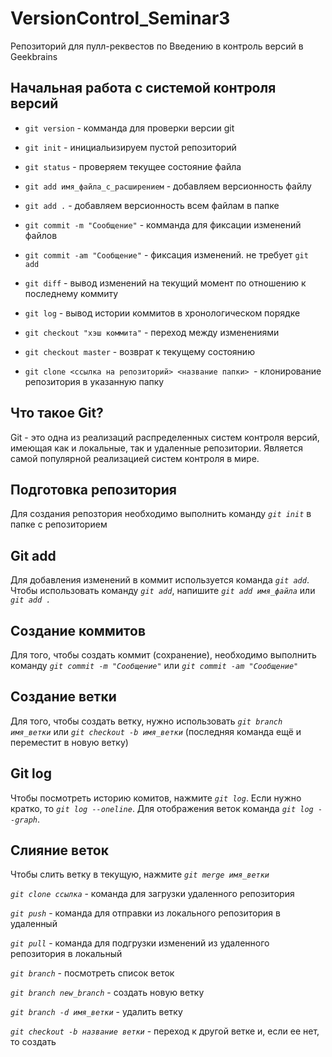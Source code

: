 # VersionControl_Seminar3
Репозиторий для пулл-реквестов по Введению в контроль версий в Geekbrains

## Начальная работа с системой контроля версий

* `git version` - комманда для проверки версии git

* `git init` - инициальизируем пустой репозиторий
* `git status` - проверяем текущее состояние файла

* `git add имя_файла_с_расширением` - добавляем версионность файлу
 
* `git add .` - добавляем версионность всем файлам в папке

* `git commit -m "Сообщение"` - комманда для фиксации изменений файлов

* `git commit -am "Сообщение"` - фиксация изменений. не требует `git add`

* `git diff` - вывод изменений на текущий момент по отношению к последнему коммиту

* `git log` - вывод истории коммитов в хронологическом порядке

* `git checkout "хэш коммита"` - переход между изменениями

* `git checkout master` - возврат к текущему состоянию

* `git clone <ссылка на репозиторий> <название папки> `- клонирование репозитория в указанную папку

## Что такое Git?

Git - это одна из реализаций распределенных систем контроля версий, имеющая как и локальные, так и удаленные репозитории. Является самой популярной реализацией систем контроля в мире. 

## Подготовка репозитория

Для создания репозтория необходимо выполнить команду *`git init`* в папке с репозиторием

## Git add

Для добавления изменений в коммит используется команда *`git add`*. Чтобы использовать команду *`git add`*, напишите *`git add имя_файла`* или *`git add .`*

## Создание коммитов

Для того, чтобы создать коммит (сохранение), необходимо выполнить команду *`git commit -m "Сообщение"`* или *`git commit -am "Сообщение"`*

## Создание ветки

Для того, чтобы создать ветку, нужно использовать *`git branch имя_ветки`* или *`git checkout -b имя_ветки`* (последняя команда ещё и переместит в новую ветку)

## Git log
Чтобы посмотреть историю комитов, нажмите *`git log`*. Если нужно кратко, то *`git log --oneline`*. Для отображения веток команда *`git log --graph`*. 

## Слияние веток
Чтобы слить ветку в текущую, нажмите *`git merge имя_ветки`*








*`git clone ссылка`* - команда для загрузки удаленного репозитория

*`git push`* - команда для отправки из локального репозитория в удаленный

*`git pull`* - команда для подгрузки изменений из удаленного репозитория в локальный

*`git branch`* - посмотреть список веток

*`git branch new_branch`* - создать новую ветку

*`git branch -d имя_ветки`* - удалить ветку

*`git checkout -b название ветки`* - переход к другой ветке и, если ее нет, то создать